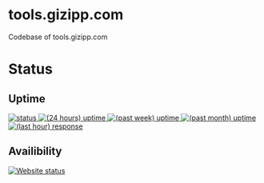 # tools.gizipp.com
Codebase of tools.gizipp.com


# Status

## Uptime
<a href="https://tools.gizipp.com">
  <img src="https://badgen.net/uptime-robot/status/m784717117-1bfbdc41bfc389af549bbbc0" alt="status">
</a>
<a href="https://tools.gizipp.com">
  <img src="https://badgen.net/uptime-robot/day/m784717117-1bfbdc41bfc389af549bbbc0" alt="(24 hours) uptime">
</a>
<a href="https://tools.gizipp.com">
  <img src="https://badgen.net/uptime-robot/week/m784717117-1bfbdc41bfc389af549bbbc0" alt="(past week) uptime">
</a>
<a href="https://tools.gizipp.com">
  <img src="https://badgen.net/uptime-robot/month/m784717117-1bfbdc41bfc389af549bbbc0" alt="(past month) uptime">
</a>
<a href="https://tools.gizipp.com">
  <img src="https://badgen.net/uptime-robot/response/m784717117-1bfbdc41bfc389af549bbbc0" alt="(last hour) response">
</a>

## Availibility
[![Website status](https://img.shields.io/website-up-down-green-red/https/tools.gizipp.com.svg?label=status)](https://tools.gizipp.com)
